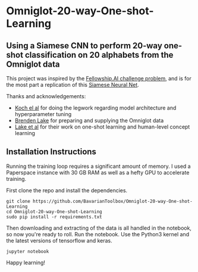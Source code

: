 # Omniglot-20-way-One-shot-Learning
## Using a Siamese CNN to perform 20-way one-shot classification on 20 alphabets from the Omniglot data

This project was inspired by the [Fellowship.AI challenge problem](https://fellowship.ai/challenge/), and is for the most part a replication of this [Siamese Neural Net](https://www.cs.cmu.edu/~rsalakhu/papers/oneshot1.pdf).

Thanks and acknowledgements:
- [Koch el al](https://www.cs.cmu.edu/~rsalakhu/papers/oneshot1.pdf) for doing the legwork regarding model architecture and hyperparameter tuning
- [Brenden Lake](https://github.com/brendenlake) for preparing and supplying the Omniglot data
- [Lake et al](https://web.mit.edu/cocosci/Papers/Science-2015-Lake-1332-8.pdf) for their work on one-shot learning and human-level concept learning

## Installation Instructions

Running the training loop requires a significant amount of memory. I used a Paperspace instance with 30 GB RAM as well as a hefty GPU to accelerate training.

First clone the repo and install the dependencies.

```
git clone https://github.com/BavarianToolbox/Omniglot-20-way-One-shot-Learning
cd Omniglot-20-way-One-shot-Learning
sudo pip install -r requirements.txt
```

Then downloading and extracting of the data is all handled in the notebook, so now you're ready to roll. Run the notebook. Use the Python3 kernel and the latest versions of tensorflow and keras.

```
jupyter notebook
```

Happy learning!
